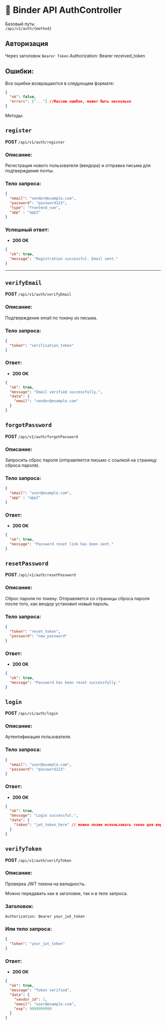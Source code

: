 # 📘 Binder API AuthController

Базовый путь:  
`/api/v1/auth/{method}`

## Авторизация
Через заголовок `Bearer Token`
Authorization: Bearer received_token


## Ошибки:
Все ошибки возвращаются в следующем формате:
```json
{
  "ok": false,
  "errors": ["..."] //Массив ошибок, может быть несколько
}
```

Методы:

## `register`

**POST** `/api/v1/auth/register`

### Описание:
Регистрация нового пользователя (вендора) и отправка письма для подтверждения почты.

### Тело запроса:
```json
{
  "email": "vendor@example.com",
  "password": "password123",
  "type": "frontend_vue",
  "app" : "app2"
}
```

### Успешный ответ:
- **200 OK**
```json
{
  "ok": true,
  "message": "Registration successful. Email sent."
}
```

---

## `verifyEmail`

**POST** `/api/v1/auth/verifyEmail`

### Описание:
Подтверждение email по токену из письма.

### Тело запроса:
```json
{
  "token": "verification_token"
}
```

### Ответ:
- **200 OK**
```json
{
  "ok": true,
  "message": "Email verified successfully.",
  "data": {
    "email": "vendor@example.com"
  }
}
```

## `forgotPassword`

**POST** `/api/v1/auth/forgotPassword`

### Описание:
Запросить сброс пароля (отправляется письмо с ссылкой на страницу сброса пароля).

### Тело запроса:
```json
{
  "email": "user@example.com",
  "app" : "app2"
}
```

### Ответ:
- **200 OK**
```json
{
  "ok": true,
  "message": "Password reset link has been sent."
}
```

## `resetPassword`

**POST** `/api/v1/auth/resetPassword`

### Описание:
Сброс пароля по токену. Отправляется со страницы сброса пароля после того, как вендор установил новый пароль.

### Тело запроса:
```json
{
  "token": "reset_token",
  "password": "new_password"
}
```

### Ответ:
- **200 OK**
```json
{
  "ok": true,
  "message": "Password has been reset successfully."
}
```

## `login`

**POST** `/api/v1/auth/login`

### Описание:
Аутентификация пользователя.

### Тело запроса:
```json
{
  "email": "user@example.com",
  "password": "password123"
}
```

### Ответ:
- **200 OK**
```json
{
  "ok": true,
  "message": "Login successful.",
  "data": {
    "token": "jwt_token_here" // можно позже использовать токен для верификации запросов
  }
}
```
## `verifyToken`

**POST** `/api/v1/auth/verifyToken`

### Описание:
Проверка JWT токена на валидность.

Можно передавать как в заголовке, так и в теле запроса.

### Заголовок:
```
Authorization: Bearer your_jwt_token
```

### Или тело запроса:
```json
{
  "token": "your_jwt_token"
}
```

### Ответ:
- **200 OK**
```json
{
  "ok": true,
  "message": "Token verified",
  "data": {
    "vendor_id": 1,
    "email": "user@example.com",
    "exp": 9999999999
  }
}
```
